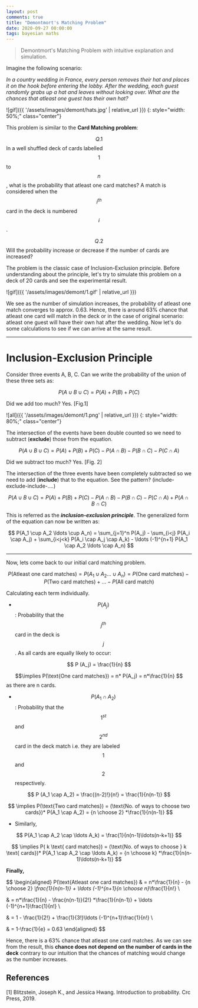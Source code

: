 ```yaml
---
layout: post
comments: true
title: "Demontmort's Matching Problem"
date: 2020-09-27 00:00:00
tags: bayesian maths
---
```

> Demontmort's Matching Problem with intuitive explanation and simulation.


<!--more-->

<!--     

{: class="table-of-content"}
* TOC
{:toc} -->

Imagine the following scenario:

<em> In a country wedding in France, every person removes their hat and places it on the hook before entering the lobby. After the wedding, each guest randomly grabs up a hat and leaves without looking over. What are the chances that atleast one guest has their own hat?</em>

![gif]({{ '/assets/images/demont/hats.jpg' | relative_url }})
{: style="width: 50%;" class="center"}

This problem is similar to the **Card Matching problem**:

$$ Q.1 $$ In a well shuffled deck of cards labelled $$ 1 $$ to $$ n $$, what is the probability that atleast one card matches? A match is considered when the $$ i^{th} $$ card in the deck is numbered $$ i $$.

$$ Q.2 $$ Will the probability increase or decrease if the number of cards are increased?

The problem is the classic case of Inclusion-Exclusion principle. Before understanding about the principle, let's try to simulate this problem on a deck of 20 cards and see the experimental result.

![gif]({{ '/assets/images/demont/1.gif' | relative_url }})
<!-- {: style="width: 100%;" class="center"} -->

We see as the number of simulation increases, the probability of atleast one match converges to approx. 0.63. Hence, there is around 63% chance that atleast one card will match in the deck or in the case of original scenario: atleast one guest will have their own hat after the wedding. Now let's do some calculations to see if we can arrive at the same result.

***

# Inclusion-Exclusion Principle

Consider three events A, B, C. Can we write the probability of the union of these three sets as:

$$ P( A \cup B \cup C) = P(A) + P(B) + P(C) $$ 

Did we add too much? Yes. [Fig.1]

![all]({{ '/assets/images/demont/1.png' | relative_url }})
{: style="width: 80%;" class="center"}

The intersection of the events have been double counted so we need to subtract (**exclude**) those from the equation.

$$ P( A \cup B \cup C)= P(A) + P(B) + P(C) - P(A \cap B) - P(B \cap C) - P(C \cap A)  $$

Did we subtract too much? Yes. [Fig. 2] 

The intersection of the three events have been completely subtracted so we need to add (**include**) that to the equation. See the pattern? (include-exclude-include-....)

$$ P( A \cup B \cup C)= P(A) + P(B) + P(C) - P(A \cap B) - P(B \cap C) - P(C \cap A) + P(A \cap B \cap C)  $$

This is referred as the <em>**inclusion-exclusion principle**</em>. The generalized form of the equation can now be written as:

$$ P(A_1 \cup A_2 \ldots \cup A_n) = \sum_{j=1}^n P(A_j) - \sum_{i<j} P(A_i \cap A_j) + \sum_{i<j<k} P(A_i \cap A_j \cap A_k) - \ldots (-1)^{n+1} P(A_1 \cap A_2 \ldots \cap A_n) $$

***

Now, lets come back to our initial card matching problem.

$$ P(\text{Atleast one card matches})=  P(A_1 \cup A_2 \ldots \cup A_n)=  P(\text{One card matches}) - P(\text{Two card matches})+ \ldots - P(\text{All card match})$$

Calculating each term individually.


* $$ P(A_j) $$: Probability that the $$ j^{th}$$ card in the deck is $$ j $$. As all cards are equally likely to occur:

$$ P (A_j) = \frac{1}{n} $$ 

$$\implies P(\text{One card matches}) = n* P(A_j) = n*\frac{1}{n} $$ as there are n cards.

* $$ P(A_1 \cap A_2) $$: Probability that the $$ 1^{st} $$ and $$ 2^{nd} $$ card in the deck match i.e. they are labeled $$ 1 $$ and $$ 2 $$ respectively.

$$ P (A_1 \cap A_2) = \frac{(n-2)!}{n!} = \frac{1}{n(n-1)} $$

$$ \implies P(\text{Two card matches}) = (\text{No. of ways to choose two cards})* P(A_1 \cap A_2) = {n \choose 2} *\frac{1}{n(n-1)} $$

* Similarly, 

$$ P(A_1 \cap A_2 \cap \ldots A_k) = \frac{1}{n(n-1)\ldots(n-k+1)} $$

$$ \implies P( k \text{ card matches}) = (\text{No. of ways to choose } k \text{ cards})* P(A_1 \cap A_2 \cap \ldots A_k) = {n \choose k} *\frac{1}{n(n-1)\ldots(n-k+1)} $$

**Finally,**

$$
\begin{aligned}
P(\text{Atleast one card matches}) & = n*\frac{1}{n} -  {n \choose 2} *\frac{1}{n(n-1)} + \ldots (-1)^{n+1}{n \choose n}*\frac{1}{n!} \\

 & =  n*\frac{1}{n} -  \frac{n(n-1)}{2!} *\frac{1}{n(n-1)} + \ldots (-1)^{n+1}\frac{1}{n!} \\

& = 1 -  \frac{1}{2!} + \frac{1}{3!}\ldots (-1)^{n+1}\frac{1}{n!} \\

& = 1-\frac{1}{e} = 0.63
 \end{aligned}
 $$

Hence, there is a 63% chance that atleast one card matches. As we can see from the result, this **chance does not depend on the number of cards in the deck** contrary to our intuition that the chances of matching would change as the number increases.

## References

[1] Blitzstein, Joseph K., and Jessica Hwang. Introduction to probability. Crc Press, 2019.



